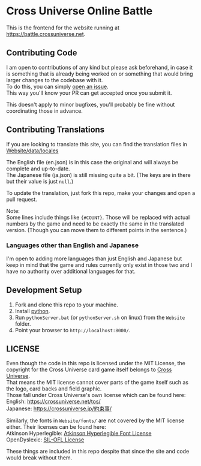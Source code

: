 # Cross Universe Online Battle
This is the frontend for the website running at https://battle.crossuniverse.net.

## Contributing Code
I am open to contributions of any kind but please ask beforehand, in case it is something that is already being worked on or something that would bring larger changes to the codebase with it.  
To do this, you can simply [open an issue](https://github.com/Psychpsyo/Cross-Universe-Online-Frontend/issues/new).  
This way you'll know your PR can get accepted once you submit it.  

This doesn't apply to minor bugfixes, you'll probably be fine without coordinating those in advance.

## Contributing Translations
If you are looking to translate this site, you can find the translation files in [Website/data/locales](https://github.com/Psychpsyo/Cross-Universe-Online-Frontend/tree/main/Website/data/locales)  

The English file (en.json) is in this case the original and will always be complete and up-to-date.  
The Japanese file (ja.json) is still missing quite a bit. (The keys are in there but their value is just `null`.)  

To update the translation, just fork this repo, make your changes and open a pull request.  

Note:  
Some lines include things like `{#COUNT}`. Those will be replaced with actual numbers by the game and need to be exactly the same in the translated version. (Though you can move them to different points in the sentence.)

### Languages other than English and Japanese

I'm open to adding more languages than just English and Japanese but keep in mind that the game and rules currently only exist in those two and I have no authority over additional languages for that.

## Development Setup
1. Fork and clone this repo to your machine.
2. Install [python](https://www.python.org/downloads/).
3. Run `pythonServer.bat` (or `pythonServer.sh` on linux) from the `Website` folder.
4. Point your browser to `http://localhost:8000/`.

## LICENSE

Even though the code in this repo is licensed under the MIT License, the copyright for the Cross Universe card game itself belongs to [Cross Universe](https://crossuniverse.jp/).  
That means the MIT license cannot cover parts of the game itself such as the logo, card backs and field graphic.  
Those fall under Cross Universe's own license which can be found here:  
English: https://crossuniverse.net/tos/  
Japanese: https://crossuniverse.jp/約束事/

Similarly, the fonts in ``Website/fonts/`` are not covered by the MIT license either. Their licenses can be found here:  
Atkinson Hyperlegible: [Atkinson Hyperlegible Font License](http://brailleinstitute.org/wp-content/uploads/2020/11/Atkinson-Hyperlegible-Font-License-2020-1104.pdf)  
OpenDyslexic: [SIL-OFL License](https://github.com/antijingoist/opendyslexic/blob/master/OFL.txt)

These things are included in this repo despite that since the site and code would break without them.

